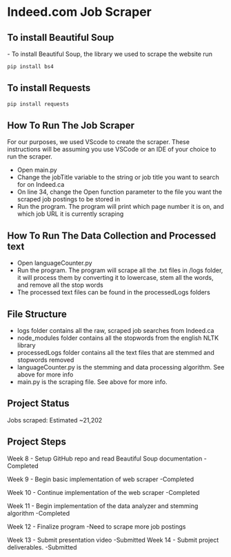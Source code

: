 # Indeed.com Job Scraper

<h2>To install Beautiful Soup</h2>
- To install Beautiful Soup, the library we used to scrape the website run


```python
pip install bs4
```

<h2>To install Requests</h2>


```python
pip install requests
```

<h2>How To Run The Job Scraper</h2>

For our purposes, we used VScode to create the scraper. These instructions will be assuming you use VSCode or an IDE of your choice to run the scraper.

<ul>
  <li>Open
  main.py
  </li>
  <li>Change the jobTitle variable to the string or job title you want to search for on Indeed.ca</li>
  <li>On line 34, change the Open function parameter to the file you want the scraped job postings to be stored in</li>
  <li>Run the program. The program will print which page number it is on, and which job URL it is currently scraping</li>

</ul>


<h2>How To Run The Data Collection and Processed text</h2>

<ul>
  <li>Open languageCounter.py</li>
  <li>Run the program. The program will scrape all the .txt files in /logs folder, it will process them by converting it to lowercase, stem all the words, and remove all the stop words</li>
  <li>The processed text files can be found in the processedLogs folders</li>
  
</ul>

 <h2>File Structure</h2>
 <ul>
  <li>logs folder contains all the raw, scraped job searches from Indeed.ca</li>
  <li>node_modules folder contains all the stopwords from the english NLTK library</li>
  <li>processedLogs folder contains all the text files that are stemmed and stopwords removed</li>
  <li>languageCounter.py is the stemming and data processing algorithm. See above for more info</li>
  <li>main.py is the scraping file. See above for more info.
 </ul>
  
  
<h2>Project Status</h2>
Jobs scraped: Estimated ~21,202

<h2>Project Steps</h2>
Week 8 - Setup GitHub repo and read Beautiful Soup documentation
  -Completed

Week 9 - Begin basic implementation of web scraper
  -Completed

Week 10 - Continue implementation of the web scraper
  -Completed

Week 11 - Begin implementation of the data analyzer and stemming algorithm
  -Completed

Week 12 - Finalize program
  -Need to scrape more job postings

Week 13 - Submit presentation video
  -Submitted
Week 14 - Submit project deliverables.
  -Submitted
